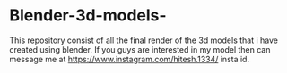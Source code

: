 # Blender-3d-models-
This repository consist of all the final render of the 3d models that i have created using blender.
If you guys are interested in my model then can message me at https://www.instagram.com/hitesh.1334/ insta id.
